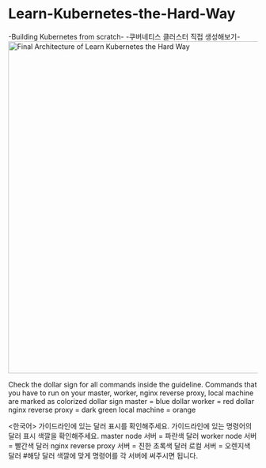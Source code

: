 # Learn-Kubernetes-the-Hard-Way
-Building Kubernetes from scratch-
-쿠버네티스 클러스터 직접 생성해보기-
<img width="672" alt="Final Architecture of Learn Kubernetes the Hard Way" src="https://user-images.githubusercontent.com/92728844/204950334-2b117117-5775-4143-b542-981ce7e5aa82.png">


<English>
Check the dollar sign for all commands inside the guideline.
Commands that you have to run on your master, worker, nginx reverse proxy, local machine are marked as colorized dollar sign
master = blue dollar
worker = red dollar
nginx reverse proxy = dark green
local machine = orange

  
<한국어>
가이드라인에 있는 달러 표시를 확인해주세요.
가이드라인에 있는 명령어의 달러 표시 색깔을 확인해주세요.
master node 서버 = 파란색 달러
worker node 서버 = 빨간색 달러
nginx reverse proxy 서버 = 진한 초록색 달러
로컬 서버 = 오렌지색 달러
#해당 달러 색깔에 맞게 명령어를 각 서버에 써주시면 됩니다.

